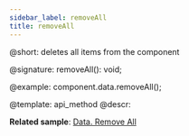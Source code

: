 ```yaml
---
sidebar_label: removeAll
title: removeAll
---          
```


@short: deletes all items from the component

@signature: removeAll(): void;

@example:
component.data.removeAll();

@template:	api_method
@descr:

**Related sample**: [Data. Remove All](https://snippet.dhtmlx.com/ykk2ne82)
